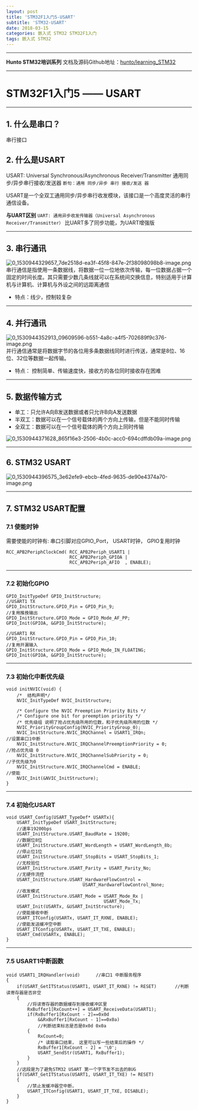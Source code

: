 ```yaml
---
layout: post
title: 'STM32F1入门5-USART'
subtitle: 'STM32-USART'
date: 2018-03-15
categories: 嵌入式 STM32 STM32F1入门
tags: 嵌入式 STM32  
---
```


---

**Hunto STM32培训系列**
文档及源码Github地址：[hunto/learning_STM32](https://github.com/hunto/learning_STM32)

---

# STM32F1入门5 —— USART

---

## 1. 什么是串口？
串行接口

## 2. 什么是USART
USART: Universal Synchronous/Asynchronous Receiver/Transmitter
通用同步/异步串行接收/发送器
`断句：通用 同步/异步 串行 接收/发送 器`

USART是一个全双工通用同步/异步串行收发模块，该接口是一个高度灵活的串行通信设备。

**与UART区别**
`UART: 通用异步收发传输器（Universal Asynchronous Receiver/Transmitter）`
比UART多了同步功能，为UART增强版

---

## 3. 串行通讯
![0_1530944329657_7de2518d-ea3f-45f8-847e-2f38098098b8-image.png](http://bbs.dian.org.cn/assets/uploads/files/1530944330175-7de2518d-ea3f-45f8-847e-2f38098098b8-image-resized.png) 
串行通信是指使用一条数据线，将数据一位一位地依次传输，每一位数据占据一个固定的时间长度。其只需要少数几条线就可以在系统间交换信息，特别适用于计算机与计算机、计算机与外设之间的远距离通信
* 特点：线少，控制较复杂

---

## 4. 并行通讯
![0_1530944352913_09609596-b551-4a8c-a4f5-702689f9c376-image.png](http://bbs.dian.org.cn/assets/uploads/files/1530944353319-09609596-b551-4a8c-a4f5-702689f9c376-image-resized.png) 
并行通信通常是将数据字节的各位用多条数据线同时进行传送，通常是8位、16位、32位等数据一起传输。
* 特点： 控制简单、传输速度快，接收方的各位同时接收存在困难

---

## 5. 数据传输方式
* 单工：只允许A向B发送数据或者只允许B向A发送数据
* 半双工：数据可以在一个信号载体的两个方向上传输，但是不能同时传输
* 全双工：数据可以在一个信号载体的两个方向上同时传输

![0_1530944371628_865f16e3-2506-4b0c-acc0-694cdffdb09a-image.png](http://bbs.dian.org.cn/assets/uploads/files/1530944372032-865f16e3-2506-4b0c-acc0-694cdffdb09a-image-resized.png) 

---

## 6. STM32 USART
![0_1530944396575_3e62efe9-ebcb-4fed-9635-de90e4374a70-image.png](http://bbs.dian.org.cn/assets/uploads/files/1530944397371-3e62efe9-ebcb-4fed-9635-de90e4374a70-image.png) 

---

## 7. STM32 USART配置
### 7.1 使能时钟
需要使能的时钟有: 串口引脚对应GPIO_Port， USART时钟， GPIO复用时钟

```C-like
RCC_APB2PeriphClockCmd( RCC_APB2Periph_USART1 |
                        RCC_APB2Periph_GPIOA | 
                        RCC_APB2Periph_AFIO  , ENABLE);
```

---

### 7.2 初始化GPIO
```C-like
GPIO_InitTypeDef GPIO_InitStructure;
//USART1 TX
GPIO_InitStructure.GPIO_Pin = GPIO_Pin_9;               
//复用推挽输出
GPIO_InitStructure.GPIO_Mode = GPIO_Mode_AF_PP;             
GPIO_Init(GPIOA, &GPIO_InitStructure);

//USART1 RX
GPIO_InitStructure.GPIO_Pin = GPIO_Pin_10;                  
//复用开漏输入
GPIO_InitStructure.GPIO_Mode = GPIO_Mode_IN_FLOATING;   
GPIO_Init(GPIOA, &GPIO_InitStructure);
```

---

### 7.3 初始化中断优先级
```C-like
void initNVIC(void) {
    /*  结构声明*/
    NVIC_InitTypeDef NVIC_InitStructure;

    /* Configure the NVIC Preemption Priority Bits */  
    /* Configure one bit for preemption priority */
    /* 优先级组 说明了抢占优先级所用的位数，和子优先级所用的位数 */    
    NVIC_PriorityGroupConfig(NVIC_PriorityGroup_0);      
    NVIC_InitStructure.NVIC_IRQChannel = USART1_IRQn;                     //设置串口1中断
    NVIC_InitStructure.NVIC_IRQChannelPreemptionPriority = 0;             //抢占优先级 0
    NVIC_InitStructure.NVIC_IRQChannelSubPriority = 0;                //子优先级为0
    NVIC_InitStructure.NVIC_IRQChannelCmd = ENABLE;                    //使能
    NVIC_Init(&NVIC_InitStructure);
}
```
---

### 7.4 初始化USART
```C-like
void USART_Config(USART_TypeDef* USARTx){
    USART_InitTypeDef USART_InitStructure;
    //速率19200bps
    USART_InitStructure.USART_BaudRate = 19200;      
    //数据位8位
    USART_InitStructure.USART_WordLength = USART_WordLength_8b;
    //停止位1位
    USART_InitStructure.USART_StopBits = USART_StopBits_1;  
    //无校验位
    USART_InitStructure.USART_Parity = USART_Parity_No;             
    //无硬件流控
    USART_InitStructure.USART_HardwareFlowControl = 
                             USART_HardwareFlowControl_None;  
    //收发模式
    USART_InitStructure.USART_Mode = USART_Mode_Rx | 
                                     USART_Mode_Tx;   
    USART_Init(USARTx, &USART_InitStructure);          
    //使能接收中断
    USART_ITConfig(USARTx, USART_IT_RXNE, ENABLE);      
    //使能发送缓冲空中断 
    USART_ITConfig(USARTx, USART_IT_TXE, ENABLE);                  
    USART_Cmd(USARTx, ENABLE);    
}
```

---

### 7.5 USART1中断函数
```C-like
void USART1_IRQHandler(void)      //串口1 中断服务程序
{
    if(USART_GetITStatus(USART1, USART_IT_RXNE) != RESET)       //判断读寄存器是否非空
    {    
    	//将读寄存器的数据缓存到接收缓冲区里
        RxBuffer1[RxCount++] = USART_ReceiveData(USART1);   
        if(RxBuffer1[RxCount - 2]==0x0d
            &&RxBuffer1[RxCount - 1]==0x0a)
            //判断结束标志是否是0x0d 0x0a
        {
            RxCount=0;
            /* 读取串口结束， 这里可以写一些结束后的操作 */
            RxBuffer1[RxCount - 2] = '\0';
            USART_SendStr(USART1, RxBuffer1);
        }
    }
    //这段是为了避免STM32 USART 第一个字节发不出去的BUG 
    if(USART_GetITStatus(USART1, USART_IT_TXE) != RESET)  
    { 
        //禁止发缓冲器空中断，
        USART_ITConfig(USART1, USART_IT_TXE, DISABLE);     
    }     
}
```
